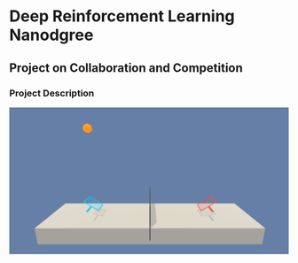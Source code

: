 # Deep Reinforcement Learning Nanodgree 
## Project on Collaboration and Competition

### Project Description

![Environment Image](figures/tennis.png)
